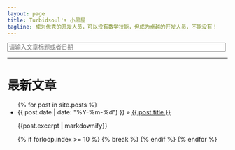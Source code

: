 ```yaml
---
layout: page
title: Turbidsoul's 小黑屋
tagline: 成为优秀的开发人员，可以没有数学技能，但成为卓越的开发人员，不能没有！
---
```


<input type="text" placeholder="请输入文章标题或者日期" id="J_search" style="width:99%">

<script src="//about.me/embed/turbidsoul"></script>

-----------------------------------------------------------------------------------------

最新文章
========

<ul class="posts">
  {% for post in site.posts %}
    <li class="article_list"><span>{{ post.date | date: "%Y-%m-%d") }}</span> &raquo; <a href="{{ BASE_PATH }}{{ post.url }}">{{ post.title }}</a></li>
    <p>{{post.excerpt | markdownify}}</p>
    {% if forloop.index >= 10 %}
        {% break %}
    {% endif %}
  {% endfor %}
</ul>
